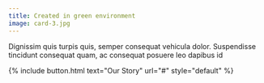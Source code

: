 ```yaml
---
title: Created in green environment
image: card-3.jpg
---
```


Dignissim quis turpis quis, semper consequat vehicula dolor. Suspendisse tincidunt consequat quam, ac consequat posuere leo dapibus id

{% include button.html text="Our Story" url="#" style="default" %}
